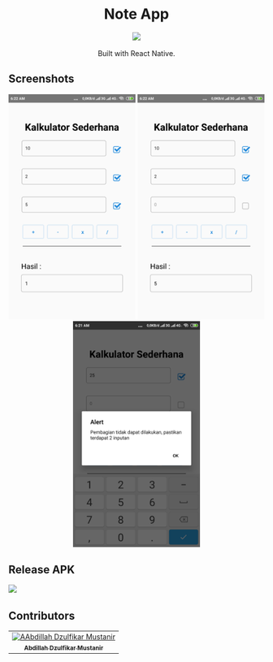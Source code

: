 <h1 align="center">Note App</h1>
<p align="center">
  <img width="120" src="https://cdn4.iconfinder.com/data/icons/logos-3/600/React.js_logo-512.png"/>
</p>

<p align="center">
  Built with React Native.
</p>

## Screenshots
<div align="center">
    <img width="250" src="./ss/1.png">
    <img width="250" src="./ss/2.png">
    <img width="250" src="./ss/3.png">
</div>


## Release APK
<a href="https://drive.google.com/file/d/1iHZ2yGY_dSm5jujekbGEYr_bTOMIVpm7/view?usp=sharing">
  <img src="https://img.shields.io/badge/Download%20on%20the-Google%20Drive-blue.svg?style=popout&logo=google-drive"/>
</a>

## Contributors
<center>
  <table>
    <tr>
      <td align="center">
        <a href="https://github.com/abdillahtop">
          <img width="100" src="https://avatars3.githubusercontent.com/u/50162090?s=460&v=4" alt="AAbdillah Dzulfikar Mustanir"><br/>
          <sub><b>Abdillah Dzulfikar Mustanir</b></sub>
        </a>
      </td>
    </tr>
  </table>
</center>
